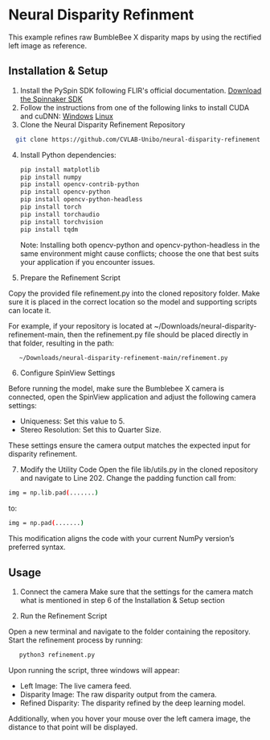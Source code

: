 
# Neural Disparity Refinment

This example refines raw BumbleBee X disparity maps by using the rectified left image as reference.

## Installation & Setup

1. Install the PySpin SDK following FLIR's official documentation.
   [Download the Spinnaker SDK](https://www.teledynevisionsolutions.com/support/support-center/software-firmware-downloads/iis/spinnaker-sdk-download/spinnaker-sdk--download-files/?pn=Spinnaker+SDK&vn=Spinnaker+SDK)
2. Follow the instructions from one of the following links to install CUDA and cuDNN:
	[Windows](https://medium.com/analytics-vidhya/installing-cuda-and-cudnn-on-windows-d44b8e9876b5)
	[Linux](https://medium.com/@milistu/how-to-install-cuda-cudnn-7e4a00ae4f44)
3. Clone the Neural Disparity Refinement Repository
 
 ```bash
   git clone https://github.com/CVLAB-Unibo/neural-disparity-refinement.git
   ```

4. Install Python dependencies:

   ```bash
   pip install matplotlib
   pip install numpy
   pip install opencv-contrib-python
   pip install opencv-python
   pip install opencv-python-headless
   pip install torch
   pip install torchaudio
   pip install torchvision
   pip install tqdm 
   ```
   Note: Installing both opencv-python and opencv-python-headless in the same environment might cause conflicts; choose the one that best suits your application if you encounter issues.

5. Prepare the Refinement Script

Copy the provided file refinement.py into the cloned repository folder. Make sure it is placed in the correct location so the model and supporting scripts can locate it.

For example, if your repository is located at ~/Downloads/neural-disparity-refinement-main, then the refinement.py file should be placed directly in that folder, resulting in the path:

```bash
   ~/Downloads/neural-disparity-refinement-main/refinement.py
   ```
6. Configure SpinView Settings

Before running the model, make sure the Bumblebee X camera is connected, open the SpinView application and adjust the following camera settings:

- Uniqueness: Set this value to 5.
- Stereo Resolution: Set this to Quarter Size.

These settings ensure the camera output matches the expected input for disparity refinement.

7. Modify the Utility Code
Open the file lib/utils.py in the cloned repository and navigate to Line 202. Change the padding function call from:
```bash
img = np.lib.pad(.......)
   ```
to:

```bash
img = np.pad(.......)
   ```
This modification aligns the code with your current NumPy version’s preferred syntax.


## Usage

1. Connect the camera 
Make sure that the settings for the camera match what is mentioned in step 6 of the Installation & Setup section

2. Run the Refinement Script

Open a new terminal and navigate to the folder containing the repository. Start the refinement process by running:
```bash
   python3 refinement.py
   ```
Upon running the script, three windows will appear:

- Left Image: The live camera feed.
- Disparity Image: The raw disparity output from the camera.
- Refined Disparity: The disparity refined by the deep learning model.

Additionally, when you hover your mouse over the left camera image, the distance to that point will be displayed.



